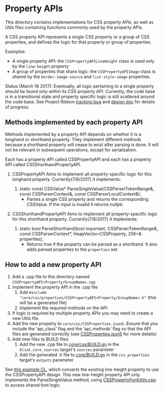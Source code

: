 # Property APIs

This directory contains implementations for CSS property APIs, as well as Utils
files containing functions commonly used by the property APIs.

A CSS property API represents a single CSS property or a group of CSS
properties, and defines the logic for that property or group of properties.

Examples:

*   A single property API: the `CSSPropertyAPILineHeight` class is used only by
    the `line-height` property
*   A group of properties that share logic: the `CSSPropertyAPIImage` class
    is shared by the `border-image-source` and `list-style-image` properties.

Status (March 16 2017): Eventually, all logic pertaining to a single property
should be found only within its CSS property API. Currently, the code base is in
a transitional state and property specific logic is still scattered around the
code base. See Project Ribbon
[tracking bug](https://bugs.chromium.org/p/chromium/issues/detail?id=545324) and
[design doc](https://docs.google.com/document/d/1ywjUTmnxF5FXlpUTuLpint0w4TdSsjJzdWJqmhNzlss/edit#heading=h.1ckibme4i78b)
for details of progress.

## Methods implemented by each property API

Methods implemented by a property API depends on whether it is a longhand or shorthand property.
They implement different methods because a shorthand property will cease to exist after parsing is done.
It will not be relevant in subsequent operations, except for serialization.

Each <LonghandProperty> has a property API called CSSPropertyAPI<LonghandProperty> and each <ShorthandProperty>
has a property API called CSSShorthandPropertyAPI<ShorthandProperty>.

1.  CSSPropertyAPI<LonghandProperty>
    Aims to implement all property-specific logic for this longhand property. Currently(7/6/2017) it implements:
    1. static const CSSValue* ParseSingleValue(CSSParserTokenRange&, const CSSParserContext&, const CSSParserLocalContext&);
       - Parses a single CSS property and returns the corresponding CSSValue. If the input is invalid it returns nullptr.

2.  CSSShorthandPropertyAPI<ShorthandProperty>
    Aims to implement all property-specific logic for this shorthand property. Currently(7/6/2017) it implements:
    1. static bool ParseShorthand(bool important, CSSParserTokenRange&, const CSSParserContext*, HeapVector<CSSProperty, 256>& properties);
       - Returns true if the property can be parsed as a shorthand. It also adds parsed properties to the `properties` set.


## How to add a new property API

1.  Add a .cpp file to this directory named
    `CSSPropertyAPI<Property/GroupName>.cpp`
2.  Implement the property API in the .cpp file
    1.  Add `#include "core/css/properties/CSSPropertyAPI<Property/GroupName>.h"`
        (this will be a generated file)
    2.  Implement the required methods on the API.
3.  If logic is required by multiple property APIs you may need to create a new
    Utils file.
4.  Add the new property to `core/css/CSSProperties.json5`. Ensure that you
    include the 'api_class' flag and the 'api_methods' flag so that the API
    files are generated correctly (see
    [CSSProperties.json5](https://cs.chromium.org/chromium/src/third_party/WebKit/Source/core/css/CSSProperties.json5)
    for more details)
5.  Add new files to BUILD files
    1.  Add the new .cpp file to
        [core/css/BUILD.gn](https://codesearch.chromium.org/chromium/src/third_party/WebKit/Source/core/css/BUILD.gn)
        in the `blink_core_sources` target's `sources` parameter
    2.  Add the generated .h file to
        [core/BUILD.gn](https://codesearch.chromium.org/chromium/src/third_party/WebKit/Source/core/BUILD.gn)
        in the `css_properties` target's `outputs` parameter

See [this example CL](https://codereview.chromium.org/2735093005), which
converts the existing line-height property to use the CSSPropertyAPI design.
This new line-height property API only implements the ParseSingleValue method,
using
[CSSPropertyFontUtils.cpp](https://cs.chromium.org/chromium/src/third_party/WebKit/Source/core/css/properties/CSSPropertyFontUtils.h)
to access shared font logic.
